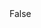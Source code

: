 <?xml version="1.0" encoding="utf-8"?>
<configuration>
    <configSections>
        <sectionGroup name="userSettings" type="System.Configuration.UserSettingsGroup, System, Version=4.0.0.0, Culture=neutral, PublicKeyToken=b77a5c561934e089">
            <section name="lePanel.Properties.Settings" type="System.Configuration.ClientSettingsSection, System, Version=4.0.0.0, Culture=neutral, PublicKeyToken=b77a5c561934e089" allowExeDefinition="MachineToLocalUser" requirePermission="false" />
        </sectionGroup>
    </configSections>
    <userSettings>
        <lePanel.Properties.Settings>
            <setting name="license" serializeAs="String">
                <value />
            </setting>
            <setting name="Checked" serializeAs="String">
                <value>False</value>
            </setting>
        </lePanel.Properties.Settings>
    </userSettings>
  <runtime>
    <assemblyBinding xmlns="urn:schemas-microsoft-com:asm.v1">
      <dependentAssembly>
        <assemblyIdentity name="Bunifu.Licensing" publicKeyToken="f89b4760ba7dcb6b" culture="neutral" />
        <bindingRedirect oldVersion="0.0.0.0-3.2.0.0" newVersion="3.2.0.0" />
      </dependentAssembly>
      <dependentAssembly>
        <assemblyIdentity name="Newtonsoft.Json" publicKeyToken="30ad4fe6b2a6aeed" culture="neutral" />
        <bindingRedirect oldVersion="0.0.0.0-6.0.0.0" newVersion="6.0.0.0" />
      </dependentAssembly>
      <dependentAssembly>
        <assemblyIdentity name="Microsoft.Xrm.Tooling.Connector" publicKeyToken="31bf3856ad364e35" culture="neutral" />
        <bindingRedirect oldVersion="0.0.0.0-3.0.0.0" newVersion="3.0.0.0" />
      </dependentAssembly>
    </assemblyBinding>
  </runtime>
</configuration>


